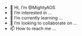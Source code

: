 - 👋 Hi, I’m @MightyAOS
- 👀 I’m interested in ...
- 🌱 I’m currently learning ...
- 💞️ I’m looking to collaborate on ...
- 📫 How to reach me ...

<!---
MightyAOS/MightyAOS is a ✨ special ✨ repository because its `README.md` (this file) appears on your GitHub profile.
You can click the Preview link to take a look at your changes.
--->
